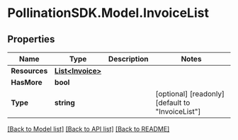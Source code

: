 
# PollinationSDK.Model.InvoiceList

## Properties

Name | Type | Description | Notes
------------ | ------------- | ------------- | -------------
**Resources** | [**List&lt;Invoice&gt;**](Invoice.md) |  | 
**HasMore** | **bool** |  | 
**Type** | **string** |  | [optional] [readonly] [default to "InvoiceList"]

[[Back to Model list]](../README.md#documentation-for-models)
[[Back to API list]](../README.md#documentation-for-api-endpoints)
[[Back to README]](../README.md)

